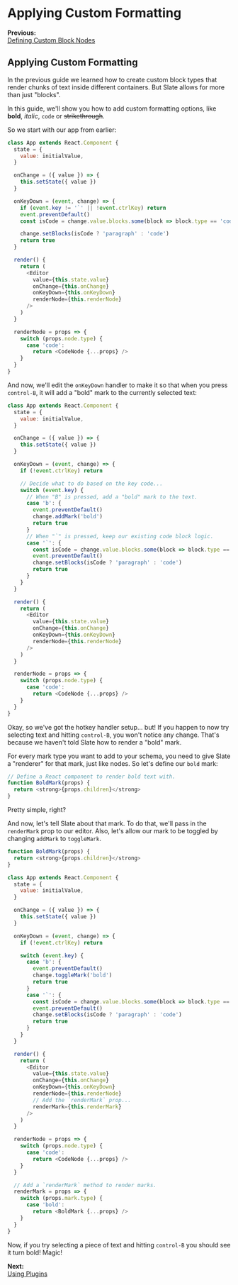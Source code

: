 # Applying Custom Formatting

**Previous:**  
[Defining Custom Block Nodes](defining-custom-block-nodes.md)  
  


## Applying Custom Formatting

In the previous guide we learned how to create custom block types that render chunks of text inside different containers. But Slate allows for more than just "blocks".

In this guide, we'll show you how to add custom formatting options, like **bold**, _italic_, `code` or ~~strikethrough~~.

So we start with our app from earlier:

```javascript
class App extends React.Component {
  state = {
    value: initialValue,
  }

  onChange = ({ value }) => {
    this.setState({ value })
  }

  onKeyDown = (event, change) => {
    if (event.key != '`' || !event.ctrlKey) return
    event.preventDefault()
    const isCode = change.value.blocks.some(block => block.type == 'code')

    change.setBlocks(isCode ? 'paragraph' : 'code')
    return true
  }

  render() {
    return (
      <Editor
        value={this.state.value}
        onChange={this.onChange}
        onKeyDown={this.onKeyDown}
        renderNode={this.renderNode}
      />
    )
  }

  renderNode = props => {
    switch (props.node.type) {
      case 'code':
        return <CodeNode {...props} />
    }
  }
}
```

And now, we'll edit the `onKeyDown` handler to make it so that when you press `control-B`, it will add a "bold" mark to the currently selected text:

```javascript
class App extends React.Component {
  state = {
    value: initialValue,
  }

  onChange = ({ value }) => {
    this.setState({ value })
  }

  onKeyDown = (event, change) => {
    if (!event.ctrlKey) return

    // Decide what to do based on the key code...
    switch (event.key) {
      // When "B" is pressed, add a "bold" mark to the text.
      case 'b': {
        event.preventDefault()
        change.addMark('bold')
        return true
      }
      // When "`" is pressed, keep our existing code block logic.
      case '`': {
        const isCode = change.value.blocks.some(block => block.type == 'code')
        event.preventDefault()
        change.setBlocks(isCode ? 'paragraph' : 'code')
        return true
      }
    }
  }

  render() {
    return (
      <Editor
        value={this.state.value}
        onChange={this.onChange}
        onKeyDown={this.onKeyDown}
        renderNode={this.renderNode}
      />
    )
  }

  renderNode = props => {
    switch (props.node.type) {
      case 'code':
        return <CodeNode {...props} />
    }
  }
}
```

Okay, so we've got the hotkey handler setup... but! If you happen to now try selecting text and hitting `control-B`, you won't notice any change. That's because we haven't told Slate how to render a "bold" mark.

For every mark type you want to add to your schema, you need to give Slate a "renderer" for that mark, just like nodes. So let's define our `bold` mark:

```javascript
// Define a React component to render bold text with.
function BoldMark(props) {
  return <strong>{props.children}</strong>
}
```

Pretty simple, right?

And now, let's tell Slate about that mark. To do that, we'll pass in the `renderMark` prop to our editor. Also, let's allow our mark to be toggled by changing `addMark` to `toggleMark`.

```javascript
function BoldMark(props) {
  return <strong>{props.children}</strong>
}

class App extends React.Component {
  state = {
    value: initialValue,
  }

  onChange = ({ value }) => {
    this.setState({ value })
  }

  onKeyDown = (event, change) => {
    if (!event.ctrlKey) return

    switch (event.key) {
      case 'b': {
        event.preventDefault()
        change.toggleMark('bold')
        return true
      }
      case '`': {
        const isCode = change.value.blocks.some(block => block.type == 'code')
        event.preventDefault()
        change.setBlocks(isCode ? 'paragraph' : 'code')
        return true
      }
    }
  }

  render() {
    return (
      <Editor
        value={this.state.value}
        onChange={this.onChange}
        onKeyDown={this.onKeyDown}
        renderNode={this.renderNode}
        // Add the `renderMark` prop...
        renderMark={this.renderMark}
      />
    )
  }

  renderNode = props => {
    switch (props.node.type) {
      case 'code':
        return <CodeNode {...props} />
    }
  }

  // Add a `renderMark` method to render marks.
  renderMark = props => {
    switch (props.mark.type) {
      case 'bold':
        return <BoldMark {...props} />
    }
  }
}
```

Now, if you try selecting a piece of text and hitting `control-B` you should see it turn bold! Magic!

**Next:**  
[Using Plugins](using-plugins.md)  
  


